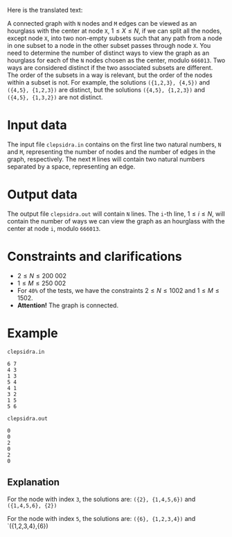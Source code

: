 Here is the translated text:

A connected graph with `N` nodes and `M` edges can be viewed as an hourglass with the center at node `X`, $1 \leq X \leq N$, if we can split all the nodes, except node `X`, into two non-empty subsets such that any path from a node in one subset to a node in the other subset passes through node `X`. You need to determine the number of distinct ways to view the graph as an hourglass for each of the `N` nodes chosen as the center, modulo `666013`. Two ways are considered distinct if the two associated subsets are different. The order of the subsets in a way is relevant, but the order of the nodes within a subset is not. For example, the solutions `({1,2,3}, {4,5})` and `({4,5}, {1,2,3})` are distinct, but the solutions `({4,5}, {1,2,3})` and `({4,5}, {1,3,2})` are not distinct.

# Input data
The input file `clepsidra.in` contains on the first line two natural numbers, `N` and `M`, representing the number of nodes and the number of edges in the graph, respectively. The next `M` lines will contain two natural numbers separated by a space, representing an edge.

# Output data
The output file `clepsidra.out` will contain `N` lines. The `i`-th line, $1 \leq i \leq N$, will contain the number of ways we can view the graph as an hourglass with the center at node `i`, modulo `666013`.

# Constraints and clarifications
* $2 \leq N \leq 200\ 002$
* $1 \leq M \leq 250\ 002$
* For `40%` of the tests, we have the constraints $2 \leq N \leq 1002$ and $1 \leq M \leq 1502$.
* **Attention!** The graph is connected.

# Example

`clepsidra.in`

```
6 7
4 3
1 3
5 4
4 1
3 2
1 5
5 6
```

`clepsidra.out`

```
0
0
2
0
2
0
```
Explanation
---

For the node with index `3`, the solutions are: `({2}, {1,4,5,6})` and `({1,4,5,6}, {2})`

For the node with index `5`, the solutions are: `({6}, {1,2,3,4})` and `({1,2,3,4},{6})